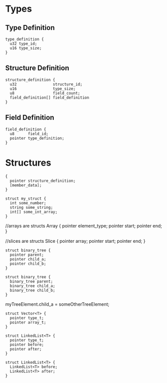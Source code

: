 # Types

## Type Definition

```
type_definition {
  u32 type_id;
  u16 type_size;
}
```

## Structure Definition
```
structure_definition {
  u32                structure_id;
  u16                type_size;
  u8                 field_count;
  field_definition[] field_definition
}
```

## Field Definition
```
field_definition {
  u8      field_id;
  pointer type_definition;
}
```

# Structures

```
{
  pointer structure_definition;
  [member_data];
}
```

```
struct my_struct {
  int some_number;
  string some_string;
  int[] some_int_array;
}
```

//arrays are structs
Array {
  pointer element_type;
  pointer start;
  pointer end;
}

//slices are structs
Slice {
  pointer array;
  pointer start;
  pointer end;
}


```
struct binary_tree {
  pointer parent;
  pointer child_a;
  pointer child_b;
}
```

```
struct binary_tree {
  binary_tree parent;
  binary_tree child_a;
  binary_tree child_b;
}
```

myTreeElement.child_a = someOtherTreeElement;


```
struct Vector<T> {
  pointer type_t;
  pointer array_t;
}
```

```
struct LinkedList<T> {
  pointer type_t;
  pointer before;
  pointer after;
}
```

```
struct LinkedList<T> {
  LinkedList<T> before;
  LinkedList<T> after;
}
```
